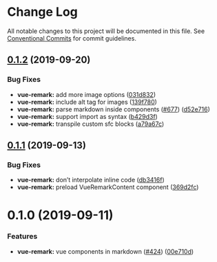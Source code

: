 # Change Log

All notable changes to this project will be documented in this file.
See [Conventional Commits](https://conventionalcommits.org) for commit guidelines.

## [0.1.2](https://github.com/gridsome/gridsome/tree/master/packages/vue-remark/compare/@gridsome/vue-remark@0.1.1...@gridsome/vue-remark@0.1.2) (2019-09-20)


### Bug Fixes

* **vue-remark:** add more image options ([031d832](https://github.com/gridsome/gridsome/tree/master/packages/vue-remark/commit/031d832))
* **vue-remark:** include alt tag for images ([139f780](https://github.com/gridsome/gridsome/tree/master/packages/vue-remark/commit/139f780))
* **vue-remark:** parse markdown inside components ([#677](https://github.com/gridsome/gridsome/tree/master/packages/vue-remark/issues/677)) ([d52e716](https://github.com/gridsome/gridsome/tree/master/packages/vue-remark/commit/d52e716))
* **vue-remark:** support import as syntax ([b429d3f](https://github.com/gridsome/gridsome/tree/master/packages/vue-remark/commit/b429d3f))
* **vue-remark:** transpile custom sfc blocks ([a79a67c](https://github.com/gridsome/gridsome/tree/master/packages/vue-remark/commit/a79a67c))





## [0.1.1](https://github.com/gridsome/gridsome/tree/master/packages/vue-remark/compare/@gridsome/vue-remark@0.1.0...@gridsome/vue-remark@0.1.1) (2019-09-13)


### Bug Fixes

* **vue-remark:** don’t interpolate inline code ([db3416f](https://github.com/gridsome/gridsome/tree/master/packages/vue-remark/commit/db3416f))
* **vue-remark:** preload VueRemarkContent component ([369d2fc](https://github.com/gridsome/gridsome/tree/master/packages/vue-remark/commit/369d2fc))





# 0.1.0 (2019-09-11)


### Features

* **vue-remark:** vue components in markdown ([#424](https://github.com/gridsome/gridsome/tree/master/packages/vue-remark/issues/424)) ([00e710d](https://github.com/gridsome/gridsome/tree/master/packages/vue-remark/commit/00e710d))
